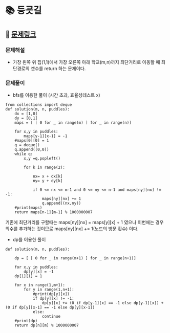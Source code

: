 
# 📚 등굣길

## 📌 [문제링크](https://school.programmers.co.kr/learn/courses/30/lessons/42898)

### 문제해설

- 가장 왼쪽 위 집(1,1)에서 가장 오른쪽 아래 학교(m,n)까지 최단거리로 이동할 때 최단경로의 갯수를 return 하는 문제이다.

### 문제풀이

- bfs를 이용한 풀이 (시간 초과, 효율성테스트 x)

```
from collections import deque
def solution(m, n, puddles):
    dx = [1,0]
    dy = [0,1]
    maps = [ [ 0 for _ in range(m) ] for _ in range(n)]
    
    for x,y in puddles:
        maps[y-1][x-1] = -1
    #maps[0][0] = 1
    q = deque()
    q.append((0,0))
    while q:
        x,y =q.popleft()
        
        for k in range(2):
            
            nx= x + dx[k]
            ny= y + dy[k]
            
            if 0 <= nx <= m-1 and 0 <= ny <= n-1 and maps[ny][nx] != -1:
                maps[ny][nx] += 1
                q.append((nx,ny))
    #print(maps)
    return maps[n-1][m-1] % 1000000007
```
기존에 최단거리를 구할때는 maps[ny][nx] = maps[y][x] + 1 였으나 이번에는 경우의수를 추가하는 것이므로 maps[ny][nx] += 1(노드의 방문 횟수) 이다.

- dp를 이용한 풀이

```
def solution(m, n, puddles):
    
    dp = [ [ 0 for _ in range(m+1) ] for _ in range(n+1)]
    
    for x,y in puddles:
        dp[y][x] = -1
    dp[1][1] = 1
    
    for x in range(1,m+1):
        for y in range(1,n+1):
            #print(dp[y][x])
            if dp[y][x] != -1:
                dp[y][x] += (0 if dp[y-1][x] == -1 else dp[y-1][x]) + (0 if dp[y][x-1] == -1 else dp[y][x-1])   
            else:
                continue
    #print(dp)
    return dp[n][m] % 1000000007
```

